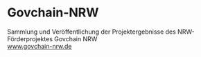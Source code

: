 # Govchain-NRW  
Sammlung und Veröffentlichung der Projektergebnisse des NRW-Förderprojektes Govchain NRW  
www.govchain-nrw.de

